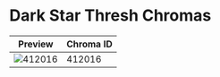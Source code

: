 # Dark Star Thresh Chromas

| Preview | Chroma ID |
|---------|-----------|
| ![412016](https://raw.communitydragon.org/latest/plugins/rcp-be-lol-game-data/global/default/v1/champion-chroma-images/412/412016.png) | 412016 |